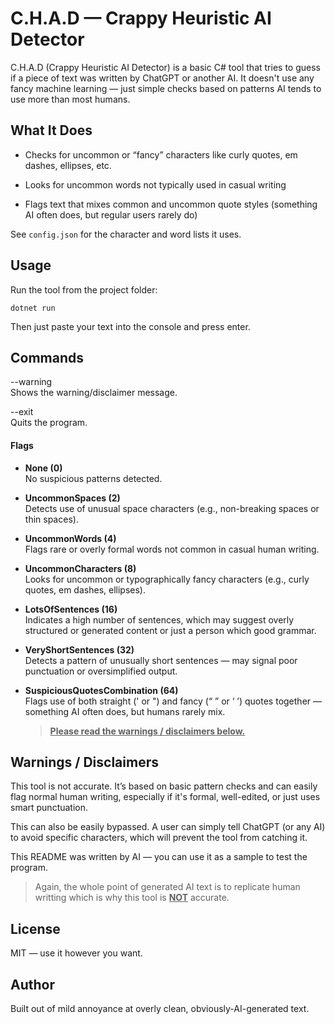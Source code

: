 # C.H.A.D — Crappy Heuristic AI Detector

C.H.A.D (Crappy Heuristic AI Detector) is a basic C# tool that tries to guess if a piece of text was written by ChatGPT or another AI. It doesn't use any fancy machine learning — just simple checks based on patterns AI tends to use more than most humans.

## What It Does

- Checks for uncommon or “fancy” characters like curly quotes, em dashes, ellipses, etc.

- Looks for uncommon words not typically used in casual writing

- Flags text that mixes common and uncommon quote styles (something AI often does, but regular users rarely do) 

See `config.json` for the character and word lists it uses.

## Usage

Run the tool from the project folder:

`dotnet run`

Then just paste your text into the console and press enter.

## Commands

--warning  
Shows the warning/disclaimer message.

--exit  
Quits the program.

#### Flags

- **None (0)**  
  No suspicious patterns detected.

- **UncommonSpaces (2)**  
  Detects use of unusual space characters (e.g., non-breaking spaces or thin spaces).

- **UncommonWords (4)**  
  Flags rare or overly formal words not common in casual human writing.

- **UncommonCharacters (8)**  
  Looks for uncommon or typographically fancy characters (e.g., curly quotes, em dashes, ellipses).

- **LotsOfSentences (16)**  
  Indicates a high number of sentences, which may suggest overly structured or generated content or just a person which good grammar.

- **VeryShortSentences (32)**  
  Detects a pattern of unusually short sentences — may signal poor punctuation or oversimplified output.

- **SuspiciousQuotesCombination (64)**  
  Flags use of both straight (' or ") and fancy (“ ” or ‘ ’) quotes together — something AI often does, but humans rarely mix.
  
  > **<u>Please read the warnings / disclaimers below.</u>** 

## Warnings / Disclaimers

This tool is not accurate. It’s based on basic pattern checks and can easily flag normal human writing, especially if it's formal, well-edited, or just uses smart punctuation.

This can also be easily bypassed. A user can simply tell ChatGPT (or any AI) to avoid specific characters, which will prevent the tool from catching it.

This README was written by AI — you can use it as a sample to test the program.

> Again, the whole point of generated AI text is to replicate human writting which is why this tool is **<u>NOT</u>** accurate.

## License

MIT — use it however you want.

## Author

Built out of mild annoyance at overly clean, obviously-AI-generated text.
